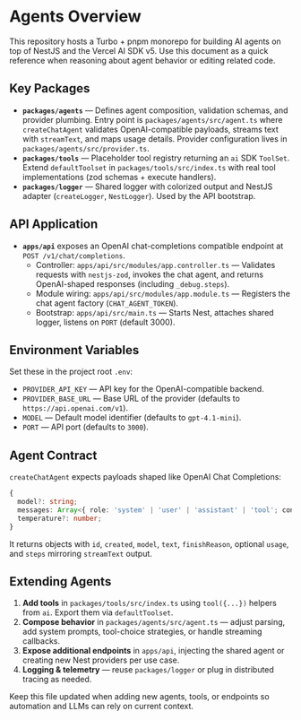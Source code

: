 # Agents Overview

This repository hosts a Turbo + pnpm monorepo for building AI agents on top of NestJS and the Vercel AI SDK v5. Use this document as a quick reference when reasoning about agent behavior or editing related code.

## Key Packages

- **`packages/agents`** — Defines agent composition, validation schemas, and provider plumbing. Entry point is `packages/agents/src/agent.ts` where `createChatAgent` validates OpenAI-compatible payloads, streams text with `streamText`, and maps usage details. Provider configuration lives in `packages/agents/src/provider.ts`.
- **`packages/tools`** — Placeholder tool registry returning an `ai` SDK `ToolSet`. Extend `defaultToolset` in `packages/tools/src/index.ts` with real tool implementations (zod schemas + execute handlers).
- **`packages/logger`** — Shared logger with colorized output and NestJS adapter (`createLogger`, `NestLogger`). Used by the API bootstrap.

## API Application

- **`apps/api`** exposes an OpenAI chat-completions compatible endpoint at `POST /v1/chat/completions`.
  - Controller: `apps/api/src/modules/app.controller.ts` — Validates requests with `nestjs-zod`, invokes the chat agent, and returns OpenAI-shaped responses (including `_debug.steps`).
  - Module wiring: `apps/api/src/modules/app.module.ts` — Registers the chat agent factory (`CHAT_AGENT_TOKEN`).
  - Bootstrap: `apps/api/src/main.ts` — Starts Nest, attaches shared logger, listens on `PORT` (default 3000).

## Environment Variables

Set these in the project root `.env`:

- `PROVIDER_API_KEY` — API key for the OpenAI-compatible backend.
- `PROVIDER_BASE_URL` — Base URL of the provider (defaults to `https://api.openai.com/v1`).
- `MODEL` — Default model identifier (defaults to `gpt-4.1-mini`).
- `PORT` — API port (defaults to `3000`).

## Agent Contract

`createChatAgent` expects payloads shaped like OpenAI Chat Completions:

```ts
{
  model?: string;
  messages: Array<{ role: 'system' | 'user' | 'assistant' | 'tool'; content: string }>;
  temperature?: number;
}
```

It returns objects with `id`, `created`, `model`, `text`, `finishReason`, optional `usage`, and `steps` mirroring `streamText` output.

## Extending Agents

1. **Add tools** in `packages/tools/src/index.ts` using `tool({...})` helpers from `ai`. Export them via `defaultToolset`.
2. **Compose behavior** in `packages/agents/src/agent.ts` — adjust parsing, add system prompts, tool-choice strategies, or handle streaming callbacks.
3. **Expose additional endpoints** in `apps/api`, injecting the shared agent or creating new Nest providers per use case.
4. **Logging & telemetry** — reuse `packages/logger` or plug in distributed tracing as needed.

Keep this file updated when adding new agents, tools, or endpoints so automation and LLMs can rely on current context.
